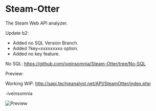 Steam-Otter
===========

The Steam Web API analyzer.

Update b2: 
- Added no SQL Version Branch.
- Added ?key=xxxxxxxxx option.
- Added no key feature.

No SQL: https://github.com/iveinsomnia/Steam-Otter/tree/No-SQL

Preview:

Working WIP: http://sapi.techieanalyst.net/API/SteamOtter/index.php

-iveinsomnia

![Preview](http://sapi.techieanalyst.net/personal/steamotter.png "Steam Otter")
